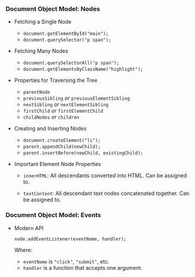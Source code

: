 ### Document Object Model: Nodes

  * Fetching a Single Node

    - `document.getElementById("main");`
    - `document.querySelector("p span");`

  * Fetching Many Nodes

    - `document.querySelectorAll("p span");`
    - `document.getElementsByClassName("highlight");`

  * Properties for Traversing the Tree

    - `parentNode`
    - `previousSibling` *or* `previousElementSibling`
    - `nextSibling` *or* `nextElementSibling`
    - `firstChild` *or* `firstElementChild`
    - `childNodes` *or* `children`

  * Creating and Inserting Nodes

    - `document.createElement("li");`
    - `parent.appendChild(newChild);`
    - `parent.insertBefore(newChild, existingChild);`

  * Important Element Node Properties

    - `innerHTML`: All descendants converted into HTML.  Can be
      assigned to.

    - `textContent`: All descendant text nodes concatenated together.
      Can be assigned to.

### Document Object Model: Events

  * Modern API

    ~~~ {.javascript}
    node.addEventListener(eventName, handler);
    ~~~

    Where:

    - `eventName` is `"click"`, `"submit"`, etc.
    - `handler` is a function that accepts one argument.
